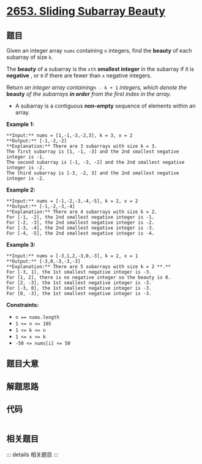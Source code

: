 # [2653. Sliding Subarray Beauty](https://leetcode.com/problems/sliding-subarray-beauty)

## 题目

Given an integer array `nums` containing `n` integers, find the **beauty** of
each subarray of size `k`.

The **beauty** of a subarray is the `xth` **smallest integer** in the subarray
if it is **negative** , or `0` if there are fewer than `x` negative integers.

Return _an integer array containing_`n - k + 1` _integers, which denote the_
**beauty** _of the subarrays **in order** from the first index in the array._

  * A subarray is a contiguous **non-empty** sequence of elements within an array.



**Example 1:**

    
    
    **Input:** nums = [1,-1,-3,-2,3], k = 3, x = 2
    **Output:** [-1,-2,-2]
    **Explanation:** There are 3 subarrays with size k = 3. 
    The first subarray is [1, -1, -3] and the 2nd smallest negative integer is -1. 
    The second subarray is [-1, -3, -2] and the 2nd smallest negative integer is -2. 
    The third subarray is [-3, -2, 3] and the 2nd smallest negative integer is -2.

**Example 2:**

    
    
    **Input:** nums = [-1,-2,-3,-4,-5], k = 2, x = 2
    **Output:** [-1,-2,-3,-4]
    **Explanation:** There are 4 subarrays with size k = 2.
    For [-1, -2], the 2nd smallest negative integer is -1.
    For [-2, -3], the 2nd smallest negative integer is -2.
    For [-3, -4], the 2nd smallest negative integer is -3.
    For [-4, -5], the 2nd smallest negative integer is -4. 

**Example 3:**

    
    
    **Input:** nums = [-3,1,2,-3,0,-3], k = 2, x = 1
    **Output:** [-3,0,-3,-3,-3]
    **Explanation:** There are 5 subarrays with size k = 2 **.**
    For [-3, 1], the 1st smallest negative integer is -3.
    For [1, 2], there is no negative integer so the beauty is 0.
    For [2, -3], the 1st smallest negative integer is -3.
    For [-3, 0], the 1st smallest negative integer is -3.
    For [0, -3], the 1st smallest negative integer is -3.



**Constraints:**

  * `n == nums.length `
  * `1 <= n <= 105`
  * `1 <= k <= n`
  * `1 <= x <= k `
  * `-50 <= nums[i] <= 50 `


## 题目大意

## 解题思路

## 代码

```javascript

```

## 相关题目

::: details 相关题目
:::
